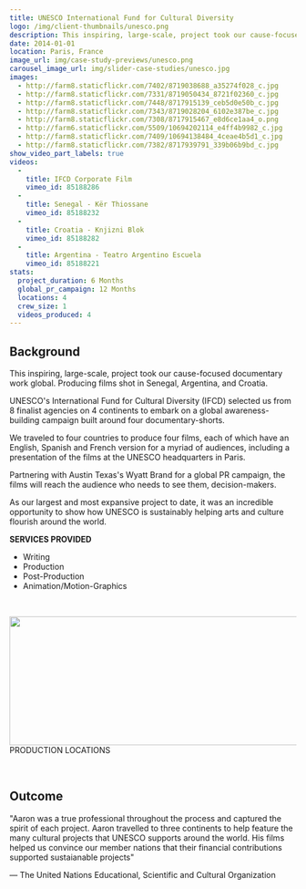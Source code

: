 ```yaml
---
title: UNESCO International Fund for Cultural Diversity
logo: /img/client-thumbnails/unesco.png
description: This inspiring, large-scale, project took our cause-focused documentary work global. Producing films shot in Senegal, Argentina, and Croatia.
date: 2014-01-01
location: Paris, France
image_url: img/case-study-previews/unesco.png
carousel_image_url: img/slider-case-studies/unesco.jpg
images: 
  - http://farm8.staticflickr.com/7402/8719038688_a35274f028_c.jpg
  - http://farm8.staticflickr.com/7331/8719050434_8721f02360_c.jpg
  - http://farm8.staticflickr.com/7448/8717915139_ceb5d0e50b_c.jpg
  - http://farm8.staticflickr.com/7343/8719028204_6102e387be_c.jpg
  - http://farm8.staticflickr.com/7308/8717915467_e8d6ce1aa4_o.png
  - http://farm6.staticflickr.com/5509/10694202114_e4ff4b9982_c.jpg
  - http://farm8.staticflickr.com/7409/10694138484_4ceae4b5d1_c.jpg
  - http://farm8.staticflickr.com/7382/8717939791_339b06b9bd_c.jpg
show_video_part_labels: true
videos:
  - 
    title: IFCD Corporate Film
    vimeo_id: 85188286 
  - 
    title: Senegal - Kër Thiossane
    vimeo_id: 85188232 
  -
    title: Croatia - Knjizni Blok
    vimeo_id: 85188282 
  -
    title: Argentina - Teatro Argentino Escuela
    vimeo_id: 85188221
stats:
  project_duration: 6 Months
  global_pr_campaign: 12 Months
  locations: 4
  crew_size: 1
  videos_produced: 4
---
```


<h2 class="heading-b heading-major">Background</h2>
<p>This inspiring, large-scale, project took our cause-focused documentary work global. Producing films shot in Senegal, Argentina, and Croatia.</p>
<p>UNESCO's International Fund for Cultural Diversity (IFCD) selected us from 8 finalist agencies on 4 continents to embark on a global awareness-building campaign built around four documentary-shorts. 
</p>
<p>We traveled to four countries to produce four films, each of which have an English, Spanish and French version for a myriad of audiences, including a presentation of the films at the UNESCO headquarters in Paris. </p>
<p>Partnering with Austin Texas's Wyatt Brand for a global PR campaign, the films will reach the audience who needs to see them, decision-makers. 
</p>
<p>As our largest and most expansive project to date, it was an incredible opportunity to show how UNESCO is sustainably helping arts and culture flourish around the world. </p>

<p><strong>SERVICES PROVIDED</strong></p>
<ul class="services_provided">
    <li>Writing</li>
    <li>Production</li>
    <li>Post-Production</li>
    <li>Animation/Motion-Graphics</li>
</ul>


<p>&nbsp;</p>
<div class="text text-center location">
    <img class="full-width" src="../img/case-studies/unesco/locations.png" width="961" height="226" alt="">
    PRODUCTION LOCATIONS
</div>
<p>&nbsp;</p>
<h2 class="heading-b heading-major">Outcome</h2>
<p>"Aaron was a true professional throughout the process and captured the spirit of each project. 
Aaron travelled to three continents to help feature the many cultural projects that UNESCO supports around the world.
His films helped us convince our member nations that their financial contributions supported sustaianable projects"</p>
<p>— The United Nations Educational, Scientific and Cultural Organization</p>